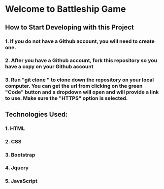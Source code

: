 # Welcome to Battleship Game
## How to Start Developing with this Project
### 1. If you do not have a Github account, you will need to create one.
### 2. After you have a Github account, fork this repository so you have a copy on your Github account
### 3. Run "git clone <your repository url>" to clone down the repository on your local computer.  You can get the url from clicking on the green "Code" button and a dropdown will open and will provide a link to use.  Make sure the "HTTPS" option is selected.
## Technologies Used:
### 1. HTML
### 2. CSS
### 3. Bootstrap
### 4. Jquery
### 5. JavaScript
